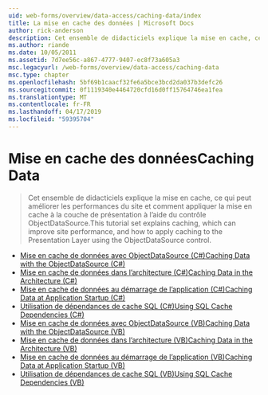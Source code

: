 ```yaml
---
uid: web-forms/overview/data-access/caching-data/index
title: La mise en cache des données | Microsoft Docs
author: rick-anderson
description: Cet ensemble de didacticiels explique la mise en cache, ce qui peut améliorer les performances du site et comment appliquer la mise en cache à la couche de présentation à l’aide du contrôle ObjectDataSource...
ms.author: riande
ms.date: 10/05/2011
ms.assetid: 7d7ee56c-a867-4777-9407-ec8f73a605a3
msc.legacyurl: /web-forms/overview/data-access/caching-data
msc.type: chapter
ms.openlocfilehash: 5bf69b1caacf32fe6a5bce3bcd2da037b3defc26
ms.sourcegitcommit: 0f1119340e4464720cfd16d0ff15764746ea1fea
ms.translationtype: MT
ms.contentlocale: fr-FR
ms.lasthandoff: 04/17/2019
ms.locfileid: "59395704"
---
```

# <a name="caching-data"></a><span data-ttu-id="70bd7-103">Mise en cache des données</span><span class="sxs-lookup"><span data-stu-id="70bd7-103">Caching Data</span></span>

> <span data-ttu-id="70bd7-104">Cet ensemble de didacticiels explique la mise en cache, ce qui peut améliorer les performances du site et comment appliquer la mise en cache à la couche de présentation à l’aide du contrôle ObjectDataSource.</span><span class="sxs-lookup"><span data-stu-id="70bd7-104">This tutorial set explains caching, which can improve site performance, and how to apply caching to the Presentation Layer using the ObjectDataSource control.</span></span>


- [<span data-ttu-id="70bd7-105">Mise en cache de données avec ObjectDataSource (C#)</span><span class="sxs-lookup"><span data-stu-id="70bd7-105">Caching Data with the ObjectDataSource (C#)</span></span>](caching-data-with-the-objectdatasource-cs.md)
- [<span data-ttu-id="70bd7-106">Mise en cache de données dans l’architecture (C#)</span><span class="sxs-lookup"><span data-stu-id="70bd7-106">Caching Data in the Architecture (C#)</span></span>](caching-data-in-the-architecture-cs.md)
- [<span data-ttu-id="70bd7-107">Mise en cache de données au démarrage de l’application (C#)</span><span class="sxs-lookup"><span data-stu-id="70bd7-107">Caching Data at Application Startup (C#)</span></span>](caching-data-at-application-startup-cs.md)
- [<span data-ttu-id="70bd7-108">Utilisation de dépendances de cache SQL (C#)</span><span class="sxs-lookup"><span data-stu-id="70bd7-108">Using SQL Cache Dependencies (C#)</span></span>](using-sql-cache-dependencies-cs.md)
- [<span data-ttu-id="70bd7-109">Mise en cache de données avec ObjectDataSource (VB)</span><span class="sxs-lookup"><span data-stu-id="70bd7-109">Caching Data with the ObjectDataSource (VB)</span></span>](caching-data-with-the-objectdatasource-vb.md)
- [<span data-ttu-id="70bd7-110">Mise en cache de données dans l’architecture (VB)</span><span class="sxs-lookup"><span data-stu-id="70bd7-110">Caching Data in the Architecture (VB)</span></span>](caching-data-in-the-architecture-vb.md)
- [<span data-ttu-id="70bd7-111">Mise en cache de données au démarrage de l’application (VB)</span><span class="sxs-lookup"><span data-stu-id="70bd7-111">Caching Data at Application Startup (VB)</span></span>](caching-data-at-application-startup-vb.md)
- [<span data-ttu-id="70bd7-112">Utilisation de dépendances de cache SQL (VB)</span><span class="sxs-lookup"><span data-stu-id="70bd7-112">Using SQL Cache Dependencies (VB)</span></span>](using-sql-cache-dependencies-vb.md)
